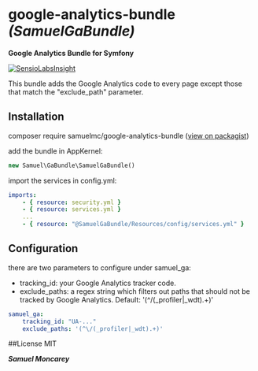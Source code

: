 # google-analytics-bundle _(SamuelGaBundle)_
__Google Analytics Bundle for Symfony__

[![SensioLabsInsight](https://insight.sensiolabs.com/projects/6fc924c2-6411-4ca0-a0d6-a994b6bc77a3/big.png)](https://insight.sensiolabs.com/projects/6fc924c2-6411-4ca0-a0d6-a994b6bc77a3)

This bundle adds the Google Analytics code to every page except those that match the "exclude_path" parameter. 

## Installation
composer require samuelmc/google-analytics-bundle ([view on packagist](https://packagist.org/packages/samuelmc/google-analytics-bundle))

add the bundle in AppKernel:
```php
new Samuel\GaBundle\SamuelGaBundle()
```
import the services in config.yml: 
```yaml
imports:
    - { resource: security.yml }
    - { resource: services.yml }
    ...
    - { resource: "@SamuelGaBundle/Resources/config/services.yml" }
```
## Configuration

there are two parameters to configure under samuel_ga:
- tracking_id: your Google Analytics tracker code.
- exclude_paths: a regex string which filters out paths that should not be tracked by Google Analytics. Default: '(^\/(_profiler|_wdt).+)'
```yaml
samuel_ga:
    tracking_id: "UA-..."
    exclude_paths: '(^\/(_profiler|_wdt).+)'
```
##License
MIT

__*Samuel Moncarey*__
